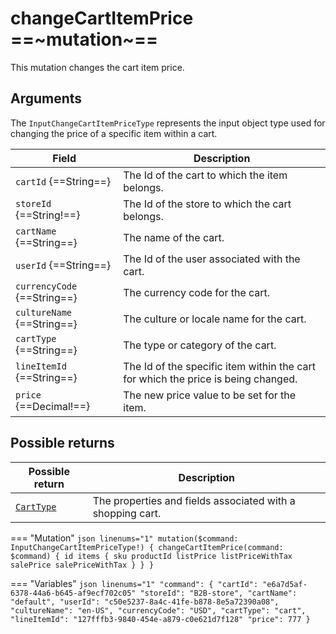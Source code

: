 # changeCartItemPrice ==~mutation~==

This mutation changes the cart item price.

## Arguments

The `InputChangeCartItemPriceType` represents the input object type used for changing the price of a specific item within a cart. 

| Field                  | Description                                                                        |
|---------------------------|---------------------------------------------------------------------------------|
| `cartId` {==String==}     | The Id of the cart to which the item belongs.                                   |
| `storeId` {==String!==}   | The Id of the store to which the cart belongs.                                  |
| `cartName` {==String==}   | The name of the cart.                                                           |
| `userId` {==String==}     | The Id of the user associated with the cart.                                    |
| `currencyCode` {==String==}| The currency code for the cart.                                                |
| `cultureName` {==String==}| The culture or locale name for the cart.                                        |
| `cartType` {==String==}   | The type or category of the cart.                                               |
| `lineItemId` {==String==} | The Id of the specific item within the cart for which the price is being changed.|
| `price` {==Decimal!==}    | The new price value to be set for the item.                                     |

## Possible returns

| Possible return                                          	| Description                                                 	|
|---------------------------------------------------------	|------------------------------------------------------------	|
| [`CartType`](../objects/cart-type.md)                   	|  The properties and fields associated with a shopping cart.  	|


=== "Mutation"
    ```json linenums="1"
    mutation($command: InputChangeCartItemPriceType!) {
      changeCartItemPrice(command: $command) {
        id
        items {
          sku
          productId
          listPrice
          listPriceWithTax
          salePrice
          salePriceWithTax
        }
      }
    }
    ```

=== "Variables"
    ```json linenums="1"
    "command": {
        "cartId": "e6a7d5af-6378-44a6-b645-af9ecf702c05"
        "storeId": "B2B-store",
        "cartName": "default",
        "userId": "c50e5237-8a4c-41fe-b878-8e5a72390a08",
        "cultureName": "en-US",
        "currencyCode": "USD",
        "cartType": "cart",
        "lineItemId": "127fffb3-9840-454e-a879-c0e621d7f128"
        "price": 777
    }
    ```